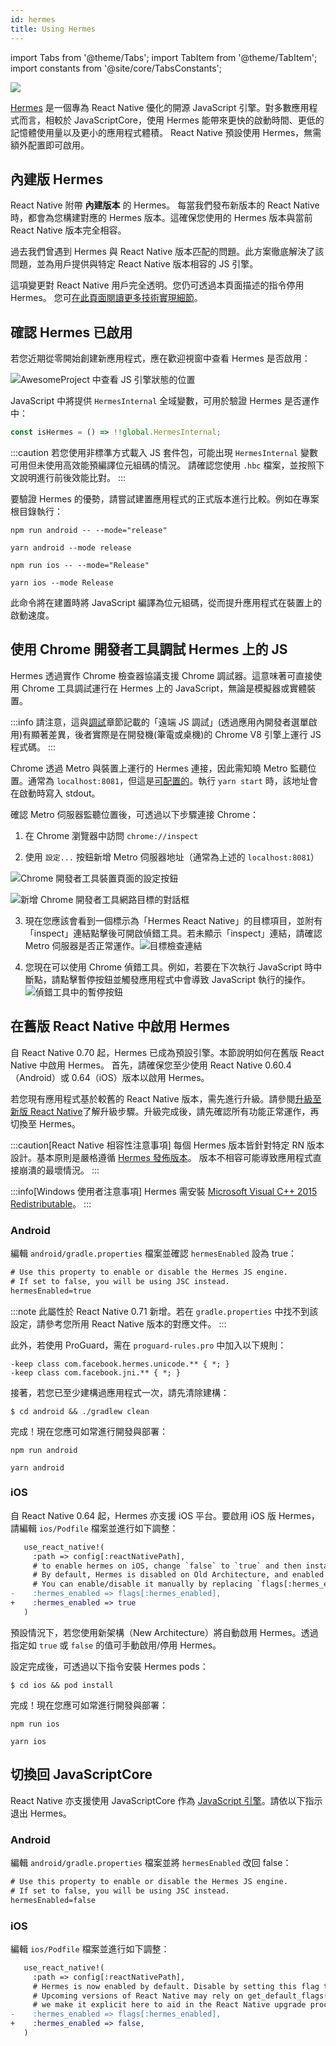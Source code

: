 ```yaml
---
id: hermes
title: Using Hermes
---
```


import Tabs from '@theme/Tabs'; import TabItem from '@theme/TabItem'; import constants from '@site/core/TabsConstants';

<a href="https://hermesengine.dev">
  <img width={300} height={300} className="hermes-logo" src="/docs/assets/HermesLogo.svg" style={{height: "auto"}}/>
</a>

[Hermes](https://hermesengine.dev) 是一個專為 React Native 優化的開源 JavaScript 引擎。對多數應用程式而言，相較於 JavaScriptCore，使用 Hermes 能帶來更快的啟動時間、更低的記憶體使用量以及更小的應用程式體積。
React Native 預設使用 Hermes，無需額外配置即可啟用。

## 內建版 Hermes

React Native 附帶 **內建版本** 的 Hermes。
每當我們發布新版本的 React Native 時，都會為您構建對應的 Hermes 版本。這確保您使用的 Hermes 版本與當前 React Native 版本完全相容。

過去我們曾遇到 Hermes 與 React Native 版本匹配的問題。此方案徹底解決了該問題，並為用戶提供與特定 React Native 版本相容的 JS 引擎。

這項變更對 React Native 用戶完全透明。您仍可透過本頁面描述的指令停用 Hermes。
您可[在此頁面閱讀更多技術實現細節](/architecture/bundled-hermes)。

## 確認 Hermes 已啟用

若您近期從零開始創建新應用程式，應在歡迎視窗中查看 Hermes 是否啟用：

![AwesomeProject 中查看 JS 引擎狀態的位置](/docs/assets/HermesApp.jpg)

JavaScript 中將提供 `HermesInternal` 全域變數，可用於驗證 Hermes 是否運作中：

```jsx
const isHermes = () => !!global.HermesInternal;
```

:::caution
若您使用非標準方式載入 JS 套件包，可能出現 `HermesInternal` 變數可用但未使用高效能預編譯位元組碼的情況。
請確認您使用 `.hbc` 檔案，並按照下文說明進行前後效能比對。
:::

要驗證 Hermes 的優勢，請嘗試建置應用程式的正式版本進行比較。例如在專案根目錄執行：

<Tabs groupId="platform" queryString defaultValue={constants.defaultPlatform} values={constants.platforms} className="pill-tabs">
<TabItem value="android">

[//]: # 'Android'

<Tabs groupId="package-manager" queryString defaultValue={constants.defaultPackageManager} values={constants.packageManagers}>
<TabItem value="npm">

```shell
npm run android -- --mode="release"
```

</TabItem>
<TabItem value="yarn">

```shell
yarn android --mode release
```

</TabItem>
</Tabs>

</TabItem>
<TabItem value="ios">

[//]: # 'iOS'

<Tabs groupId="package-manager" queryString defaultValue={constants.defaultPackageManager} values={constants.packageManagers}>
<TabItem value="npm">

```shell
npm run ios -- --mode="Release"
```

</TabItem>
<TabItem value="yarn">

```shell
yarn ios --mode Release
```

</TabItem>
</Tabs>

</TabItem>
</Tabs>

此命令將在建置時將 JavaScript 編譯為位元組碼，從而提升應用程式在裝置上的啟動速度。

## 使用 Chrome 開發者工具調試 Hermes 上的 JS

Hermes 透過實作 Chrome 檢查器協議支援 Chrome 調試器。這意味著可直接使用 Chrome 工具調試運行在 Hermes 上的 JavaScript，無論是模擬器或實體裝置。

:::info
請注意，這與[調試](debugging#debugging-using-a-custom-javascript-debugger)章節記載的「遠端 JS 調試」(透過應用內開發者選單啟用)有顯著差異，後者實際是在開發機(筆電或桌機)的 Chrome V8 引擎上運行 JS 程式碼。
:::

Chrome 透過 Metro 與裝置上運行的 Hermes 連接，因此需知曉 Metro 監聽位置。通常為 `localhost:8081`，但這是[可配置的](https://metrobundler.dev/docs/configuration)。執行 `yarn start` 時，該地址會在啟動時寫入 stdout。

確認 Metro 伺服器監聽位置後，可透過以下步驟連接 Chrome：

1. 在 Chrome 瀏覽器中訪問 `chrome://inspect`

2. 使用 `設定...` 按鈕新增 Metro 伺服器地址（通常為上述的 `localhost:8081`）

![Chrome 開發者工具裝置頁面的設定按鈕](/docs/assets/HermesDebugChromeConfig.png)

![新增 Chrome 開發者工具網路目標的對話框](/docs/assets/HermesDebugChromeMetroAddress.png)

3. 現在您應該會看到一個標示為「Hermes React Native」的目標項目，並附有「inspect」連結點擊後可開啟偵錯工具。若未顯示「inspect」連結，請確認 Metro 伺服器是否正常運作。![目標檢查連結](/docs/assets/HermesDebugChromeInspect.png)

4. 您現在可以使用 Chrome 偵錯工具。例如，若要在下次執行 JavaScript 時中斷點，請點擊暫停按鈕並觸發應用程式中會導致 JavaScript 執行的操作。![偵錯工具中的暫停按鈕](/docs/assets/HermesDebugChromePause.png)

## 在舊版 React Native 中啟用 Hermes

自 React Native 0.70 起，Hermes 已成為預設引擎。本節說明如何在舊版 React Native 中啟用 Hermes。
首先，請確保您至少使用 React Native 0.60.4（Android）或 0.64（iOS）版本以啟用 Hermes。

若您現有應用程式基於較舊的 React Native 版本，需先進行升級。請參閱[升級至新版 React Native](/docs/upgrading)了解升級步驟。升級完成後，請先確認所有功能正常運作，再切換至 Hermes。

:::caution[React Native 相容性注意事項]
每個 Hermes 版本皆針對特定 RN 版本設計。基本原則是嚴格遵循 [Hermes 發佈版本](https://github.com/facebook/hermes/releases)。
版本不相容可能導致應用程式直接崩潰的最壞情況。
:::

:::info[Windows 使用者注意事項]
Hermes 需安裝 [Microsoft Visual C++ 2015 Redistributable](https://www.microsoft.com/en-us/download/details.aspx?id=48145)。
:::

### Android

編輯 `android/gradle.properties` 檔案並確認 `hermesEnabled` 設為 true：

```diff
# Use this property to enable or disable the Hermes JS engine.
# If set to false, you will be using JSC instead.
hermesEnabled=true
```

:::note
此屬性於 React Native 0.71 新增。若在 `gradle.properties` 中找不到該設定，請參考您所用 React Native 版本的對應文件。
:::

此外，若使用 ProGuard，需在 `proguard-rules.pro` 中加入以下規則：

```
-keep class com.facebook.hermes.unicode.** { *; }
-keep class com.facebook.jni.** { *; }
```

接著，若您已至少建構過應用程式一次，請先清除建構：

```shell
$ cd android && ./gradlew clean
```

完成！現在您應可如常進行開發與部署：

<Tabs groupId="package-manager" queryString defaultValue={constants.defaultPackageManager} values={constants.packageManagers}>
<TabItem value="npm">

```shell
npm run android
```

</TabItem>
<TabItem value="yarn">

```shell
yarn android
```

</TabItem>
</Tabs>

### iOS

自 React Native 0.64 起，Hermes 亦支援 iOS 平台。要啟用 iOS 版 Hermes，請編輯 `ios/Podfile` 檔案並進行如下調整：

```diff
   use_react_native!(
     :path => config[:reactNativePath],
     # to enable hermes on iOS, change `false` to `true` and then install pods
     # By default, Hermes is disabled on Old Architecture, and enabled on New Architecture.
     # You can enable/disable it manually by replacing `flags[:hermes_enabled]` with `true` or `false`.
-    :hermes_enabled => flags[:hermes_enabled],
+    :hermes_enabled => true
   )
```

預設情況下，若您使用新架構（New Architecture）將自動啟用 Hermes。透過指定如 `true` 或 `false` 的值可手動啟用/停用 Hermes。

設定完成後，可透過以下指令安裝 Hermes pods：

```shell
$ cd ios && pod install
```

完成！現在您應可如常進行開發與部署：

<Tabs groupId="package-manager" queryString defaultValue={constants.defaultPackageManager} values={constants.packageManagers}>
<TabItem value="npm">

```shell
npm run ios
```

</TabItem>
<TabItem value="yarn">

```shell
yarn ios
```

</TabItem>
</Tabs>

## 切換回 JavaScriptCore

React Native 亦支援使用 JavaScriptCore 作為 [JavaScript 引擎](javascript-environment)。請依以下指示退出 Hermes。

### Android

編輯 `android/gradle.properties` 檔案並將 `hermesEnabled` 改回 false：

```diff
# Use this property to enable or disable the Hermes JS engine.
# If set to false, you will be using JSC instead.
hermesEnabled=false
```

### iOS

編輯 `ios/Podfile` 檔案並進行如下調整：

```diff
   use_react_native!(
     :path => config[:reactNativePath],
     # Hermes is now enabled by default. Disable by setting this flag to false.
     # Upcoming versions of React Native may rely on get_default_flags(), but
     # we make it explicit here to aid in the React Native upgrade process.
-    :hermes_enabled => flags[:hermes_enabled],
+    :hermes_enabled => false,
   )
```